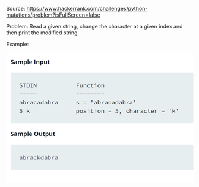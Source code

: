 Source: https://www.hackerrank.com/challenges/python-mutations/problem?isFullScreen=false

Problem: Read a given string, change the character at a given index and then print the modified string.

Example: 

![](2022-08-01-21-20-29.png)